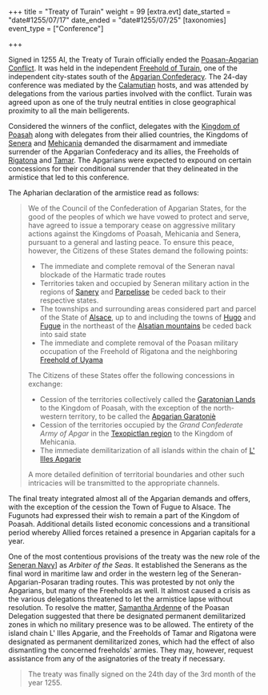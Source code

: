 +++
title = "Treaty of Turain"
weight = 99
[extra.evt]
date_started = "date#1255/07/17"
date_ended = "date#1255/07/25"
[taxonomies]
event_type = ["Conference"]

+++

Signed in 1255 AI, the Treaty of Turain officially ended the
[Poasan-Apgarian Conflict](@/events/poasan-apgarian-conflict/_index.md). It was
held in the independent [Freehold of Turain](@/locations/turain.md), one of the
independent city-states south of the
[Apgarian Confederacy](@/locations/apgar.md). The 24-day conference was mediated
by the [Calamutian](@/locations/calamutz.md) hosts, and was attended by
delegations from the various parties involved with the conflict. Turain was
agreed upon as one of the truly neutral entities in close geographical proximity
to all the main belligerents.

Considered the winners of the conflict, delegates with the
[Kingdom of Poasah](@/locations/poasah.md) along with delegates from their
allied countries, the Kingdoms of [Senera](@/locations/senera.md) and
[Mehicania](@/locations/mehicania.md) demanded the disarmament and immediate
surrender of the Apgarian Confederacy and its allies, the Freeholds of
[Rigatona](@/locations/rigatona.md) and [Tamar](@/locations/tamar.md). The
Apgarians were expected to expound on certain concessions for their conditional
surrender that they delineated in the armistice that led to this conference.

The Apharian declaration of the armistice read as follows:

> We of the Council of the Confederation of Apgarian States, for the good of the
> peoples of which we have vowed to protect and serve, have agreed to issue a
> temporary cease on aggressive military actions against the Kingdoms of Poasah,
> Mehicania and Senera, pursuant to a general and lasting peace. To ensure this
> peace, however, the Citizens of these States demand the following points:
>
> - The immediate and complete removal of the Seneran naval blockade of the
>   Harmatic trade routes
> - Territories taken and occupied by Seneran military action in the regions of
>   [Sanery](@/locations/sanery.md) and [Parpelisse](@/locations/parpelisse.md)
>   be ceded back to their respective states.
> - The townships and surrounding areas considered part and parcel of the State
>   of [Alsace](@/locations/alsace.md), up to and including the towns of
>   [Hugo](@/locations/hugo.md) and [Fugue](@/locations/fugue.md) in the
>   northeast of the [Alsatian mountains](@/locations/alsatian-mountains.md) be
>   ceded back into said state
> - The immediate and complete removal of the Poasan military occupation of the
>   Freehold of Rigatona and the neighboring
>   [Freehold of Uyama](@/locations/uyama.md)
>
> The Citizens of these States offer the following concessions in exchange:
>
> - Cession of the territories collectively called the
>   [Garatonian Lands](@/locations/garatonian-lands.md) to the Kingdom of
>   Poasah, with the exception of the north-western territory, to be called the
>   [Apgarian Garatoniè](@/locations/garatonie.md)
> - Cession of the territories occupied by the _Grand Confederate Army of Apgar_
>   in the [Texopictlan region](@/locations/texopictlan.md) to the Kingdom of
>   Mehicania.
> - The immediate demilitarization of all islands within the chain of
>   [L' Illes Apgarie](@/locations/l-illes-apgarie.md)
>
> A more detailed definition of territorial boundaries and other such
> intricacies will be transmitted to the appropriate channels.

The final treaty integrated almost all of the Apgarian demands and offers, with
the exception of the cession the Town of Fugue to Alsace. The Fugunots had
expressed their wish to remain a part of the Kingdom of Poasah. Additional
details listed economic concessions and a transitional period whereby Allied
forces retained a presence in Apgarian capitals for a year.

One of the most contentious provisions of the treaty was the new role of the
[Seneran Navy](@/organizations/seneran-military.md#navy)] as _Arbiter of the
Seas_. It established the Senerans as the final word in maritime law and order
in the western leg of the Seneran-Apgarian-Posaran trading routes. This was
protested by not only the Apgarians, but many of the Freeholds as well. It
almost caused a crisis as the various delegations threatened to let the
armistice lapse without resolution. To resolve the matter,
[Samantha Ardenne](@/characters/samantha-ardenne.md) of the Poasan Delegation
suggested that there be designated permanent demilitarized zones in which no
military presence was to be allowed. The entirety of the island chain L' Illes
Apgarie, and the Freeholds of Tamar and Rigatona were designated as permanent
demilitarized zones, which had the effect of also dismantling the concerned
freeholds' armies. They may, however, request assistance from any of the
asignatories of the treaty if necessary.

> The treaty was finally signed on the 24th day of the 3rd month of the
> year 1255.
